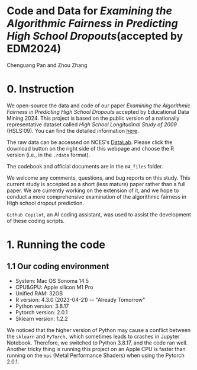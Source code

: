 # Code and Data for *Examining the Algorithmic Fairness in Predicting High School Dropouts*(accepted by EDM2024)
 Chenguang Pan and Zhou Zhang

# 0. Instruction  

We open-source the data and code of our paper *Examining the Algorithmic Fairness in Predicting High School Dropouts* accepted by Educational Data Mining 2024. This project is based on the public version of a nationally representative dataset called *High School Longitudinal Study of 2009* (HSLS:09). You can find the detailed information [here](https://nces.ed.gov/surveys/hsls09/).  

  
The raw data can be accessed on NCES's [DataLab](https://nces.ed.gov/datalab/onlinecodebook/session/codebook/c48ab202-0e20-4537-9fbf-96d7d37afd55). Please click the download button on the right side of this webpage and choose the R version (i.e., in the `.rdata` format).  

The codebook and official documents are in the `04_files` folder.  

We welcome any comments, questions, and bug reports on this study. This current study is accepted as a short (less mature) paper rather than a full paper. We are currently working on the extension of it, and we hope to conduct a more comprehensive examination of the algorithmic fairness in High school dropout prediction.  

`Github Copilot`, an AI coding assistant, was used to assist the development of these coding scripts.

# 1. Running the code  

## 1.1 Our coding environment  
- System: Mac OS Sonoma 14.5
- CPU&GPU: Apple silicon M1 Pro
- Unified RAM: 32GB
- R version: 4.3.0 (2023-04-21) -- "Already Tomorrow"
- Python version: 3.8.17
- Pytorch version: 2.0.1
- Sklearn version: 1.2.2

We noticed that the higher version of Python may cause a conflict between the `sklearn` and `PyTorch,` which sometimes leads to crashes in Jupyter Notebook. Therefore, we switched to Python 3.8.17, and the code ran well. Another tricky thing is running this project on an Apple CPU is faster than running on the `mps` (Metal Performance Shaders) when using the Pytorch 2.0.1. 
